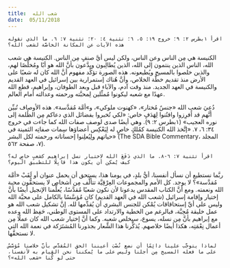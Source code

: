 ```yaml
---
title:  شعب الله
date:  05/11/2018
---
```


`اقرأ ١بطرس ٢: ٩؛ خروج ١٩: ٥، ٦؛ تثنية ٤: ٢٠؛ تثنية ٧: ٦. ما الذي تقوله هذه الآيات عن المكانة الخاصَّة لشعب الله؟`

الكنيسة هي مِن الناس وعن الناس، ولكن ليس أيَّ صنفٍ مِن الناس. الكنيسة هي شعب الله، الناس الذين ينتمون إلى الله، الذين يُطالِبون ويدَّعون بأنَّ الله هو أبًا ومُخلِّصًا لهم، والذين خلصوا بالمسيح ويُطيعونه. هذه الصورة تؤكِّد مفهوم أنَّ الله كان له شعبًا على الأرض منذ تقديم خطَّة الخلاص، وأنَّ هُناك إستمرارية بين إسرائيل في العهد القديم والكنيسة في العهد الجديد. منذ وقت آدم، والآباء قبل وبعد الطوفان، وإبراهيم، قطع الله عهدًا مع شعبه ليكونوا مُمثِّلين لِمحبَّته ورحمته وعدالته أمام العالم.

دُعِيَ شعب الله «جنسٌ مُختار»، «كهنوت ملوكي»، و»أمَّة مُقدَّسة». هذه الأوصاف تُبيِّن أنَّهم قد اُفرِزوا واقتُنوا لِهَدَفٍ خاص: «لكي تُخبروا بفضائل الذي دعاكم مِن الظُلمة إلى نوره العجيب» (١بطرس ٢: ٩). وهي أيضًا صدى لوصف صفات الله كما جاءت في خروج ٣٤: ٦، ٧. «إتَّخذ الله الكنيسة كمُلكٍ خاصٍ له لِيَعْكِس أعضاؤها سِمات صفاتِه الثمينة في حياتهم ولِيُعلِنوا إحساناته ورحمته لكل البشر» (The SDA Bible Commentary، المجلد ٧، صفحة ٥٦٢).

`اقرأ تثنية ٧: ٦-٨. ما الذي دَفَعَ الله لاختيار نسل إبراهيم كشعبٍ خاصٍ له؟ كيف يُمكِن أن يكون هذا قابِلًا للتطبيق اليوم؟`

ربَّما نستطيع أن نسأل أنفسنا، أيُّ بلدٍ، في يومنا هذا، يستحق أن يحمل عنوان أو لَقَبْ «أمَّة مُقدَّسة»؟ لا يوجد. كل الأمم والمجموعات العِرْقِيَّة تتألَّف مِن أشخاص لا يستحقُّون محبة الله ونعمته. ومع أنَّ الكتاب المقدس يدعونا لأن نكون شعبًا مُقدَّسًا، يُعلِّمنا الإنجيل أيضًا بأنَّ إختيار وإقامة إسرائيل (شعب الله في العهد القديم) كان مُؤسَّسًا بالكامل على محبَّة الله وليس على أيِّ إستحاقاقات يُمْكن للجنس البشري أن يُقدِّمها لله. إنَّ تشكيل شعب الله هو عمل خليقة مُحِبَّة، فبالرغم من الخطية والارتداد على المستوى الوطني، حَفِظ الله وعده مع إبراهيم بأنَّ مِن نسله، يسوع، سيخلص شعبه. وكما أنَّ إختيار شعب الله كان عملًا مِن أعمال نِعْمَتِه، هكذا أيضًا خلاصهم. يُذكِّرنا هذا الشِّعار بجذورنا المُشتَرَكة في نعمة الله التي لا نستحقَّها.

`لماذا يتوجَّب علينا دائِمًا أن نضع نُصْبَ أعيننا الحق المُقدَّس بأنَّ خلاصنا مُؤسَّسٌ على ما فعله المسيح مِن أجلنا وليس على ما يُمكننا نحن القِيام به لأنفسنا، حتى لو كُنا «شعب الله»؟`